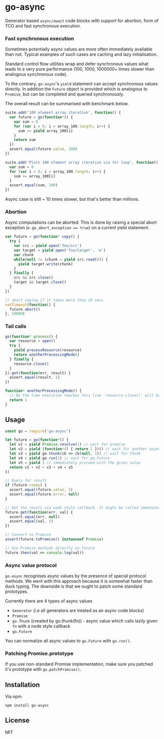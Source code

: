 # go-async

Generator based `async/await` code blocks with support for abortion, form of TCO
and fast synchronous execution.

### Fast synchronous execution

Sometimes potentially async values are more often immediately available than not.
Typical examples of such cases are caching and lazy initialisation.

Standard control flow utilities wrap and defer synchronous values
what leads to a very pure performance (100, 1000, 1000000+ times slower than analogous synchronous code).

To the contrary, `go-async`'s `yield` statement can accept synchronous values directly.
In addition the `Future` object is provided which is analogous to `Promise`,
but can be completed and queried synchronously.

The overall result can be summarised with benchmark below.

```javascript
suite.add('100 element array iteration', function() {
  var future = go(function*() {
    var sum = 0
    for (var i = 0; i < array_100.length; i++) {
      sum += yield array_100[i]
    }
    return sum
  })
  assert.equal(future.value, 100)
})

suite.add('Plain 100 element array iteration via for loop', function() {
  var sum = 0
  for (var i = 0; i < array_100.length; i++) {
    sum += array_100[i]
  }
  assert.equal(sum, 100)
})
```

Async case is still ~ 10 times slower, but that's better than millions.

### Abortion

Async computations can be aborted. This is done by raising
a special abort exception (`e.go_abort_exception == true`) on a current yield statement.

```javascript
var future = go(function* copy() {
  try {
    var src = yield open('foo/src')
    var target = yield open('foo/target', 'w')
    var chunk
    while(null != (chunk = yield src.read())) {
      yield target.write(chunk)
    }
  } finally {
    src && src.close()
    target && target.close()
  }
})

// abort coping if it takes more than 10 secs
setTimeout(function() {
  future.abort()
}, 10000)
```

### Tail calls

```javascript
go(function* process() {
  var resource = open()
  try {
    yield processResource(resource)
    return anotherProcessingMode()
  } finally {
    resource.close()
  }
}).get(function(err, result) {
  assert.equal(result, 1)
})

function* anotherProcessingMode() {
  // By the time execution reaches this line `resource.close()` will be called.
  return 1
}
```

## Usage

```javascript
const go = require('go-async')

let future = go(function*() {
  let v1 = yield Promise.resolve(1) // wait for promise
  let v2 = yield (function*() { return 1 })() // wait for another async code block (i.e. generator)
  let v3 = yield go.thunk(cb => cb(null, 1)) // wait for thunk
  let v4 = yield go.run(1) // wait for go.Future
  let v5 = yield 1 // immediately proceed with the given value
  return v1 + v2 + v3 + v4 + v5
})

// Query for result
if (future.ready) {
  assert.equal(future.value, 5)
  assert.equal(future.error, null)
}

// Get the result via node style callback. It might be called immediately.
future.get(function(err, val) {
  assert.equal(err, null)
  assert.equal(val, 5)
})

// Convert to Promise
assert(future.toPromise() instanceof Promise)

// Use Promise methods directly on future
future.then(val => console.log(val))
```

### Async value protocol

`go-async` recognises async values by the presence of special protocol methods. We went with this approach because
it is somewhat faster than duck typing. The downside is that we ought to patch some standard prototypes.

Currently there are 4 types of async values

  * `Generator` (i.e all generators are treated as an async code blocks)
  * `Promise`
  * `go.Thunk` (created by go.thunk(fn)) - async value which calls lazily given `fn` with a node style callback
  * `go.Future`

You can normalize all async values to `go.Future` with `go.run()`.

### Patching Promise.prototype

If you use non-standard Promise implementation, make sure you patched it's prototype with `go.patchPromise()`.

## Installation

Via npm

```
npm install go-async
```

## License

MIT